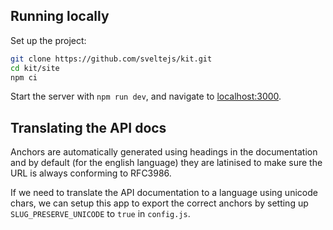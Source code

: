 ## Running locally

Set up the project:

```bash
git clone https://github.com/sveltejs/kit.git
cd kit/site
npm ci
```

Start the server with `npm run dev`, and navigate to [localhost:3000](http://localhost:3000).

## Translating the API docs

Anchors are automatically generated using headings in the documentation and by default (for the english language) they are latinised to make sure the URL is always conforming to RFC3986.

If we need to translate the API documentation to a language using unicode chars, we can setup this app to export the correct anchors by setting up `SLUG_PRESERVE_UNICODE` to `true` in `config.js`.
